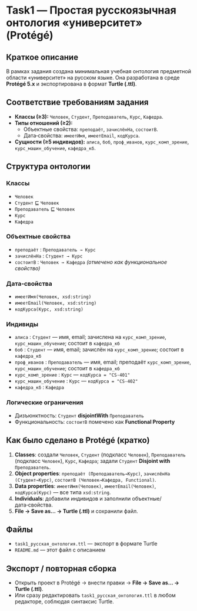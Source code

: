 # Task1 — Простая русскоязычная онтология «университет» (Protégé)

## Краткое описание
В рамках задания создана минимальная учебная онтология предметной области «университет» на русском языке. Она разработана в среде **Protégé 5.x** и экспортирована в формат **Turtle (.ttl)**.

## Соответствие требованиям задания
- **Классы (≥3):** `Человек`, `Студент`, `Преподаватель`, `Курс`, `Кафедра`.
- **Типы отношений (≥2):**
  - Объектные свойства: `преподаёт`, `зачислёнНа`, `состоитВ`.
  - Дата‑свойства: `имеетИмя`, `имеетEmail`, `кодКурса`.
- **Сущности (≥5 индивидов):** `алиса`, `боб`, `проф_иванов`, `курс_комп_зрение`, `курс_машин_обучение`, `кафедра_кб`.

## Структура онтологии

### Классы
- `Человек`
- `Студент` ⊑ `Человек`
- `Преподаватель` ⊑ `Человек`
- `Курс`
- `Кафедра`

### Объектные свойства
- `преподаёт` : `Преподаватель → Курс`
- `зачислёнНа` : `Студент → Курс`
- `состоитВ` : `Человек → Кафедра` *(отмечено как функциональное свойство)*

### Дата‑свойства
- `имеетИмя(Человек, xsd:string)`
- `имеетEmail(Человек, xsd:string)`
- `кодКурса(Курс, xsd:string)`

### Индивиды
- `алиса` : `Студент` — имя, email; зачислена на `курс_комп_зрение`, `курс_машин_обучение`; состоит в `кафедра_кб`
- `боб` : `Студент` — имя, email; зачислён на `курс_комп_зрение`; состоит в `кафедра_кб`
- `проф_иванов` : `Преподаватель` — имя, email; преподаёт `курс_комп_зрение`, `курс_машин_обучение`; состоит в `кафедра_кб`
- `курс_комп_зрение` : `Курс` — `кодКурса = "CS-401"`
- `курс_машин_обучение` : `Курс` — `кодКурса = "CS-402"`
- `кафедра_кб` : `Кафедра`

### Логические ограничения
- Дизъюнктность: `Студент` **disjointWith** `Преподаватель`  
- Функциональность: `состоитВ` помечено как **Functional Property**

## Как было сделано в Protégé (кратко)
1. **Classes**: создали `Человек`, `Студент` (подкласс `Человек`), `Преподаватель` (подкласс `Человек`), `Курс`, `Кафедра`; задали `Студент` **Disjoint with** `Преподаватель`.
2. **Object properties**: `преподаёт (Преподаватель→Курс)`, `зачислёнНа (Студент→Курс)`, `состоитВ (Человек→Кафедра, Functional)`.
3. **Data properties**: `имеетИмя(Человек)`, `имеетEmail(Человек)`, `кодКурса(Курс)` — все типа `xsd:string`.
4. **Individuals**: добавили индивидов и заполнили объектные/дата‑свойства.
5. **File → Save as… → Turtle (.ttl)** и сохранили файл.

## Файлы
- `task1_русская_онтология.ttl` — экспорт в формате Turtle
- `README.md` — этот файл с описанием

## Экспорт / повторная сборка
- Открыть проект в Protégé → внести правки → **File → Save as… → Turtle (.ttl)**.
- Или сразу редактировать `task1_русская_онтология.ttl` в любом редакторе, соблюдая синтаксис Turtle.



